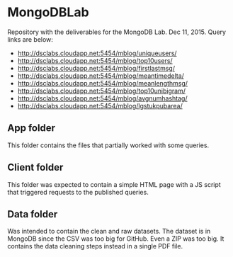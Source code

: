 # MongoDBLab
Repository with the deliverables for the MongoDB Lab. Dec 11, 2015. Query links are below:
- http://dsclabs.cloudapp.net:5454/mblog/uniqueusers/
- http://dsclabs.cloudapp.net:5454/mblog/top10users/
- http://dsclabs.cloudapp.net:5454/mblog/firstlastmsg/
- http://dsclabs.cloudapp.net:5454/mblog/meantimedelta/
- http://dsclabs.cloudapp.net:5454/mblog/meanlengthmsg/
- http://dsclabs.cloudapp.net:5454/mblog/top10unibigram/
- http://dsclabs.cloudapp.net:5454/mblog/avgnumhashtag/
- http://dsclabs.cloudapp.net:5454/mblog/lgstukpubarea/

## App folder
This folder contains the files that partially worked with some queries.

## Client folder
This folder was expected to contain a simple HTML page with a JS script that triggered requests to the published queries.

## Data folder
Was intended to contain the clean and raw datasets. The dataset is in MongoDB since the CSV was too big for GitHub. Even a ZIP was too big. It contains the data cleaning steps instead in a single PDF file.
